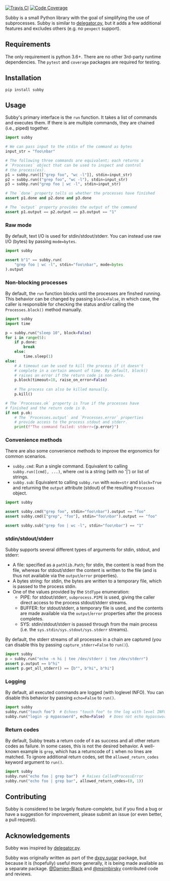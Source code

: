 [![Travis CI](https://travis-ci.org/jdidion/subby.svg?branch=master)](https://travis-ci.org/jdidion/subby)
[![Code Coverage](https://codecov.io/gh/jdidion/subby/branch/master/graph/badge.svg)](https://codecov.io/gh/jdidion/subby)

Subby is a small Python library with the goal of simplifying the use of subprocesses. Subby is similar to [delegator.py](https://github.com/amitt001/delegator.py), but it adds a few additional features and excludes others (e.g. no `pexpect` support).

## Requirements

The only requirement is python 3.6+. There are no other 3rd-party runtime dependencies. The `pytest` and `coverage` packages are required for testing.

## Installation

`pip install subby`

## Usage

Subby's primary interface is the `run` function. It takes a list of commands and executes them. If there is are multiple commands, they are chained (i.e., piped) together.

```python
import subby

# We can pass input to the stdin of the command as bytes
input_str = "foo\nbar"

# The following three commands are equivalent; each returns a
# `Processes` object that can be used to inspect and control
# the process(es).
p1 = subby.run([["grep foo", "wc -l"]], stdin=input_str)
p2 = subby.run(("grep foo", "wc -l"), stdin=input_str)
p3 = subby.run("grep foo | wc -l", stdin=input_str)

# The `done` property tells us whether the processes have finished
assert p1.done and p2.done and p3.done

# The `output` property provides the output of the command
assert p1.output == p2.output == p3.output == "1"
```

### Raw mode

By default, text I/O is used for stdin/stdout/stderr. You can instead use raw I/O (bytes) by passing `mode=bytes`.

```python
import subby

assert b"1" == subby.run(
    "grep foo | wc -l", stdin="foo\nbar", mode=bytes
).output
```

### Non-blocking processes

By default, the `run` function blocks until the processes are finshed running. This behavior can be changed by passing `block=False`, in which case, the caller is responsible for checking the status and/or calling the `Processes.block()` method manually.

```python
import subby
import time

p = subby.run("sleep 10", block=False)
for i in range(5):
    if p.done:
        break
    else:
        time.sleep(1)
else:
    # A timeout can be used to kill the process if it doesn't
    # complete in a certain amount of time. By default, block()
    # raises an error if the return code is non-zero.
    p.block(timeout=10, raise_on_error=False)
    
    # The process can also be killed manually.
    p.kill()

# The `Processes.ok` property is True if the processes have
# finished and the return code is 0.
if not p.ok:
    # The `Processes.output` and `Processes.error` properties
    # provide access to the process stdout and stderr.
    print(f"The command failed: stderr={p.error}")
```

### Convenience methods

There are also some convenience methods to improve the ergonomics for common scenarios.

* `subby.cmd`: Run a single command. Equivalent to calling `subby.run([cmd], ...)`, where `cmd` is a string (with no '|') or list of strings.
* `subby.sub`: Equivalent to calling `subby.run` with `mode=str` and `block=True` and returning the `output` attribute (stdout) of the resulting `Processes` object.

```python
import subby

assert subby.cmd("grep foo", stdin="foo\nbar").output == "foo"
assert subby.cmd(["grep", "foo"], stdin="foo\nbar").output == "foo"

assert subby.sub("grep foo | wc -l", stdin="foo\nbar") == "1"
```

### stdin/stdout/stderr

Subby supports several different types of arguments for stdin, stdout, and stderr:

* A file: specified as a `pathlib.Path`; for stdin, the content is read from the file, whereas for stdout/stderr the content is written to the file (and is thus not available via the `output`/`error` properties).
* A bytes string: for stdin, the bytes are written to a temporary file, which is passed to the process stdin.
* One of the values provided by the `StdType` enumeration:
    * PIPE: for stdout/stderr, `subprocess.PIPE` is used, giving the caller direct access to the process stdout/stderr streams.
    * BUFFER: for stdout/stderr, a temporary file is used, and the contents are made available via the `output`/`error` properties after the process completes.
    * SYS: stdin/stdout/stderr is passed through from the main process (i.e. the `sys.stdin/sys.stdout/sys.stderr` streams).

By default, the stderr streams of all processes in a chain are captured (you can disable this by passing `capture_stderr=False` to `run()`).

```python
import subby
p = subby.run("echo -n hi | tee /dev/stderr | tee /dev/stderr")
assert p.output == b"hi"
assert p.get_all_stderr() == [b"", b"hi", b"hi"]
```

### Logging

By default, all executed commands are logged (with loglevel INFO). You can disable this behavior by passing `echo=False` to `run()`.

```python
import subby
subby.run("touch foo")  # Echoes "touch foo" to the log with level INFO
subby.run("login -p mypassword", echo=False)  # Does not echo mypassword
```

### Return codes

By default, Subby treats a return code of `0` as success and all other return codes as failure. In some cases, this is not the desired behavior. A well-known example is `grep`, which has a returncode of `1` when no lines are matched. To ignore additional return codes, set the `allowed_return_codes` keyword argument to `run()`.

```python
import subby
subby.run("echo foo | grep bar")  # Raises CalledProcessError
subby.run("echo foo | grep bar", allowed_return_codes=(0, 1))
```
## Contributing

Subby is considered to be largely feature-complete, but if you find a bug or have a suggestion for improvement, please submit an issue (or even better, a pull request).

## Acknowledgements

Subby was inspired by [delegator.py](https://github.com/amitt001/delegator.py).

Subby was originally written as part of the [dxpy.sugar](https://github.com/dnanexus/dx-toolkit/tree/SCI-1321_dx_sugar/src/python/dxpy/sugar) package, but because it is (hopefully) useful more generally, it is being made available as a separate package. [@Damien-Black](https://github.com/@Damien-Black) and [@msimbirsky](https://github.com/msimbirsky) contributed code and reviews.
